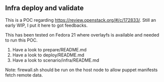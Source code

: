 Infra deploy and validate
-------------------------

This is a POC regarding https://review.openstack.org/#/c/172833/.
Still an early WIP, I put it here to got feedbacks.

This has been tested on Fedora 21 where overlayfs is available and needed to run
this POC.

1. Have a look to prepare/README.md
2. Have a look to deploy/README.md
3. Have a look to scenario/infra/README.md


Note:
firewall.sh should be run on the host node to allow puppet manifests
fetch remote data.
